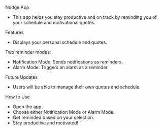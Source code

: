 Nudge App

- This app helps you stay productive and on track by reminding you of your schedule and motivational quotes.

Features

- Displays your personal schedule and quotes.

Two reminder modes:

- Notification Mode: Sends notifications as reminders.
- Alarm Mode: Triggers an alarm as a reminder.

Future Updates

- Users will be able to manage their own quotes and schedule.

How to Use

- Open the app.
- Choose either Notification Mode or Alarm Mode.
- Get reminded based on your selection.
- Stay productive and motivated!

